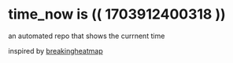 # time_now is (( 1703912400318 ))

an automated repo that shows the currnent time

inspired by [breakingheatmap](https://github.com/breakingheatmap/breakingheatmap)
